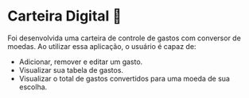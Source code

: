 # Carteira Digital 👝
Foi desenvolvida uma carteira de controle de gastos com conversor de moedas. Ao utilizar essa aplicação, o usuário é capaz de:

- Adicionar, remover e editar um gasto.
- Visualizar sua tabela de gastos.
- Visualizar o total de gastos convertidos para uma moeda de sua escolha.
